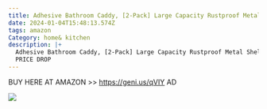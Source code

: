 ```yaml
---
title: Adhesive Bathroom Caddy, [2-Pack] Large Capacity Rustproof Metal Shelves
date: 2024-01-04T15:48:13.574Z
tags: amazon
Category: home& kitchen
description: |+
  Adhesive Bathroom Caddy, [2-Pack] Large Capacity Rustproof Metal Shelves
  PRICE DROP
---
```

BUY HERE AT AMAZON >>
https://geni.us/qVIY
AD



<!--StartFragment-->

![](https://m.media-amazon.com/images/W/MEDIAX_792452-T1/images/I/71z384VWkZL._AC_SL1500_.jpg)

<!--EndFragment-->